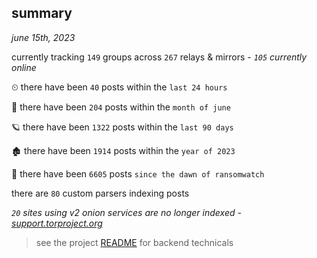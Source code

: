
## summary
_june 15th, 2023_

currently tracking `149` groups across `267` relays & mirrors - _`105` currently online_

⏲ there have been `40` posts within the `last 24 hours`

🦈 there have been `204` posts within the `month of june`

🪐 there have been `1322` posts within the `last 90 days`

🏚 there have been `1914` posts within the `year of 2023`

🦕 there have been `6605` posts `since the dawn of ransomwatch`

there are `80` custom parsers indexing posts

_`20` sites using v2 onion services are no longer indexed - [support.torproject.org](https://support.torproject.org/onionservices/v2-deprecation/)_

> see the project [README](https://github.com/joshhighet/ransomwatch#ransomwatch--) for backend technicals
